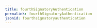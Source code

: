 ```yaml
---
title: fourthSignatoryAuthentication
permalink: fourthSignatoryAuthentication
jsonid: fourthsignatoryauthentication
---
```

